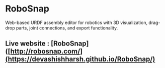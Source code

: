 # RoboSnap
Web-based URDF assembly editor for robotics with 3D visualization, drag-drop parts, joint connections, and export functionality.

## Live website : [RoboSnap]([http://robosnap.com/](https://devashishharsh.github.io/RoboSnap/)
